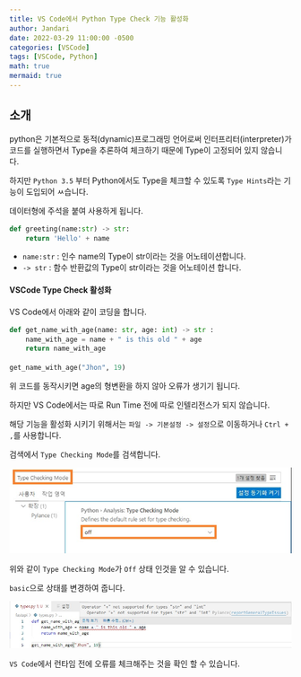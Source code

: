 ```yaml
---
title: VS Code에서 Python Type Check 기능 활성화
author: Jandari
date: 2022-03-29 11:00:00 -0500
categories: [VSCode]
tags: [VSCode, Python]
math: true
mermaid: true
---
```


## 소개

python은 기본적으로 동적(dynamic)프로그래밍 언어로써 인터프리터(interpreter)가 코드를 실행하면서 Type을 추론하여 체크하기 때문에 Type이 고정되어 있지 않습니다.

하지만 `Python 3.5` 부터 Python에서도 Type을 체크할 수 있도록 `Type Hints`라는 기능이 도입되어 ㅆ습니다.

데이터형에 주석을 붙여 사용하게 됩니다.

```py
def greeting(name:str) -> str:
    return 'Hello' + name
```

* `name:str` : 인수 name의 Type이 str이라는 것을 어노테이션합니다.
* `-> str` : 함수 반환값의 Type이 str이라는 것을 어노테이션 합니다.

#### VSCode Type Check 활성화

VS Code에서 아래와 같이 코딩을 합니다.


```py
def get_name_with_age(name: str, age: int) -> str : 
    name_with_age = name + " is this old " + age
    return name_with_age

get_name_with_age("Jhon", 19)
```

위 코드를 동작시키면 age의 형변환을 하지 않아 오류가 생기기 됩니다.

하지만 VS Code에서는 따로 Run Time 전에 따로 인텔리전스가 되지 않습니다.

해당 기능을 활성화 시키기 위해서는 `파일 -> 기본설정 -> 설정`으로 이동하거나 `Ctrl + ,`를 사용합니다.

검색에서 `Type Checking Mode`를 검색합니다.

![image](/assets/img/post/2022-03-29-python-typecheck-vscode/1.jpg)

위와 같이 `Type Checking Mode`가 `Off` 상태 인것을 알 수 있습니다.

`basic`으로 상태를 변경하여 줍니다.

![image](/assets/img/post/2022-03-29-python-typecheck-vscode/2.jpg)

`VS Code`에서 런타임 전에 오류를 체크해주는 것을 확인 할 수 있습니다.